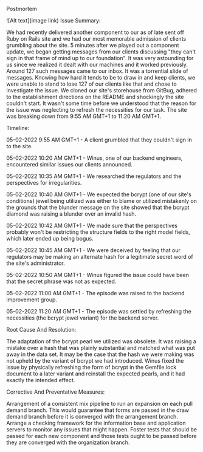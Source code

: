 Postmortem


![Alt text](image link)
Issue Summary:

We had recently delivered another component to our as of late sent off Ruby on Rails site and we had our most memorable admission of clients grumbling about the site. 5 minutes after we played out a component update, we began getting messages from our clients discussing "they can't sign in that frame of mind up to our foundation". It was very astounding for us since we realized it dealt with our machines and it worked previously. Around 127 such messages came to our inbox. It was a torrential slide of messages. Knowing how hard it tends to be to draw in and keep clients, we were unable to stand to lose 127 of our clients like that and chose to investigate the issue. We cloned our site's storehouse from GitBug, adhered to the establishment directions on the README and shockingly the site couldn't start. It wasn't some time before we understood that the reason for the issue was neglecting to refresh the necessities for our task. The site was breaking down from 9:55 AM GMT+1 to 11:20 AM GMT+1.

Timeline:

05-02-2022 9:55 AM GMT+1 - A client grumbled that they couldn't sign in to the site.

05-02-2022 10:20 AM GMT+1 - Winus, one of our backend engineers, encountered similar issues our clients announced.

05-02-2022 10:35 AM GMT+1 - We researched the regulators and the perspectives for irregularities.

05-02-2022 10:40 AM GMT+1 - We expected the bcrypt (one of our site's conditions) jewel being utilized was either to blame or utilized mistakenly on the grounds that the blunder message on the site showed that the bcrypt diamond was raising a blunder over an invalid hash.

05-02-2022 10:42 AM GMT+1 - We made sure that the perspectives probably won't be restricting the structure fields to the right model fields, which later ended up being bogus.

05-02-2022 10:45 AM GMT+1 - We were deceived by feeling that our regulators may be making an alternate hash for a legitimate secret word of the site's administrator.

05-02-2022 10:50 AM GMT+1 - Winus figured the issue could have been that the secret phrase was not as expected.

05-02-2022 11:00 AM GMT+1 - The episode was raised to the backend improvement group.

05-02-2022 11:20 AM GMT+1 - The episode was settled by refreshing the necessities (the bcrypt jewel variant) for the backend server.

Root Cause And Resolution:

The adaptation of the bcrypt pearl we utilized was obsolete. It was raising a mistake over a hash that was plainly substantial and matched what was put away in the data set. It may be the case that the hash we were making was not upheld by the variant of bcrypt we had introduced. Winus fixed the issue by physically refreshing the form of bcrypt in the Gemfile.lock document to a later variant and reinstall the expected pearls, and it had exactly the intended effect.

Corrective And Preventative Measures:

Arrangement of a consistent mix pipeline to run an expansion on each pull demand branch. This would guarantee that forms are passed in the draw demand branch before it is converged with the arrangement branch.
Arrange a checking framework for the information base and application servers to monitor any issues that might happen.
Foster tests that should be passed for each new component and those tests ought to be passed before they are converged with the organization branch.
